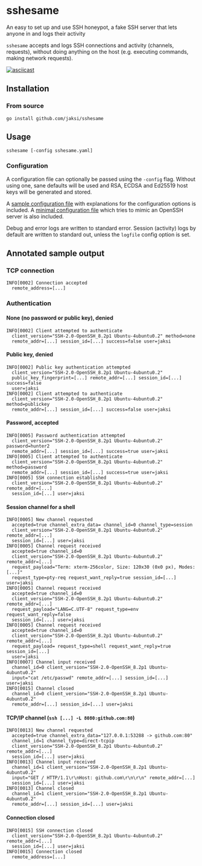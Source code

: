 # sshesame

An easy to set up and use SSH honeypot, a fake SSH server that lets anyone in and logs their activity

`sshesame` accepts and logs SSH connections and activity (channels, requests), without doing anything on the host (e.g. executing commands, making network requests).

[![asciicast](https://asciinema.org/a/V099PxjofAz16XwRxdqUDWAJv.svg)](https://asciinema.org/a/V099PxjofAz16XwRxdqUDWAJv)

## Installation

### From source

```
go install github.com/jaksi/sshesame
```

## Usage

```
sshesame [-config sshesame.yaml]
```

### Configuration

A configuration file can optionally be passed using the `-config` flag.
Without using one, sane defaults will be used and RSA, ECDSA and Ed25519 host keys will be generated and stored.

A [sample configuration file](sshesame.yaml) with explanations for the configuration options is included.
A [minimal configuration file](openssh.yaml) which tries to mimic an OpenSSH server is also included.

Debug and error logs are written to standard error. Session (activity) logs by default are written to standard out, unless the `logfile` config option is set.

## Annotated sample output

### TCP connection

```
INFO[0002] Connection accepted
  remote_address=[...]
```

### Authentication

#### None (no password or public key), denied

```
INFO[0002] Client attempted to authenticate
  client_version="SSH-2.0-OpenSSH_8.2p1 Ubuntu-4ubuntu0.2" method=none
  remote_addr=[...] session_id=[...] success=false user=jaksi
```

#### Public key, denied

```
INFO[0002] Public key authentication attempted
  client_version="SSH-2.0-OpenSSH_8.2p1 Ubuntu-4ubuntu0.2"
  public_key_fingerprint=[...] remote_addr=[...] session_id=[...] success=false
  user=jaksi
INFO[0002] Client attempted to authenticate
  client_version="SSH-2.0-OpenSSH_8.2p1 Ubuntu-4ubuntu0.2" method=publickey
  remote_addr=[...] session_id=[...] success=false user=jaksi
```

#### Password, accepted

```
INFO[0005] Password authentication attempted
  client_version="SSH-2.0-OpenSSH_8.2p1 Ubuntu-4ubuntu0.2" password=hunter2
  remote_addr=[...] session_id=[...] success=true user=jaksi
INFO[0005] Client attempted to authenticate
  client_version="SSH-2.0-OpenSSH_8.2p1 Ubuntu-4ubuntu0.2" method=password
  remote_addr=[...] session_id=[...] success=true user=jaksi
INFO[0005] SSH connection established
  client_version="SSH-2.0-OpenSSH_8.2p1 Ubuntu-4ubuntu0.2" remote_addr=[...]
  session_id=[...] user=jaksi
```

#### Session channel for a shell

```
INFO[0005] New channel requested
  accepted=true channel_extra_data= channel_id=0 channel_type=session
  client_version="SSH-2.0-OpenSSH_8.2p1 Ubuntu-4ubuntu0.2" remote_addr=[...]
  session_id=[...] user=jaksi
INFO[0005] Channel request received
  accepted=true channel_id=0
  client_version="SSH-2.0-OpenSSH_8.2p1 Ubuntu-4ubuntu0.2" remote_addr=[...]
  request_payload="Term: xterm-256color, Size: 120x30 (0x0 px), Modes: [...]"
  request_type=pty-req request_want_reply=true session_id=[...] user=jaksi
INFO[0005] Channel request received
  accepted=true channel_id=0
  client_version="SSH-2.0-OpenSSH_8.2p1 Ubuntu-4ubuntu0.2" remote_addr=[...]
  request_payload="LANG=C.UTF-8" request_type=env request_want_reply=false
  session_id=[...] user=jaksi
INFO[0005] Channel request received
  accepted=true channel_id=0
  client_version="SSH-2.0-OpenSSH_8.2p1 Ubuntu-4ubuntu0.2" remote_addr=[...]
  request_payload= request_type=shell request_want_reply=true session_id=[...]
  user=jaksi
INFO[0007] Channel input received
  channel_id=0 client_version="SSH-2.0-OpenSSH_8.2p1 Ubuntu-4ubuntu0.2"
  input="cat /etc/passwd" remote_addr=[...] session_id=[...] user=jaksi
INFO[0015] Channel closed
  channel_id=0 client_version="SSH-2.0-OpenSSH_8.2p1 Ubuntu-4ubuntu0.2"
  remote_addr=[...] session_id=[...] user=jaksi
```

#### TCP/IP channel  (`ssh [...] -L 8080:github.com:80`)

```
INFO[0013] New channel requested
  accepted=true channel_extra_data="127.0.0.1:53288 -> github.com:80"
  channel_id=1 channel_type=direct-tcpip
  client_version="SSH-2.0-OpenSSH_8.2p1 Ubuntu-4ubuntu0.2" remote_addr=[...]
  session_id=[...] user=jaksi
INFO[0013] Channel input received
  channel_id=1 client_version="SSH-2.0-OpenSSH_8.2p1 Ubuntu-4ubuntu0.2"
  input="GET / HTTP/1.1\r\nHost: github.com\r\n\r\n" remote_addr=[...]
  session_id=[...] user=jaksi
INFO[0013] Channel closed
  channel_id=1 client_version="SSH-2.0-OpenSSH_8.2p1 Ubuntu-4ubuntu0.2"
  remote_addr=[...] session_id=[...] user=jaksi
```

#### Connection closed

```
INFO[0015] SSH connection closed
  client_version="SSH-2.0-OpenSSH_8.2p1 Ubuntu-4ubuntu0.2" remote_addr=[...]
  session_id=[...] user=jaksi
INFO[0015] Connection closed
  remote_address=[...]
```
